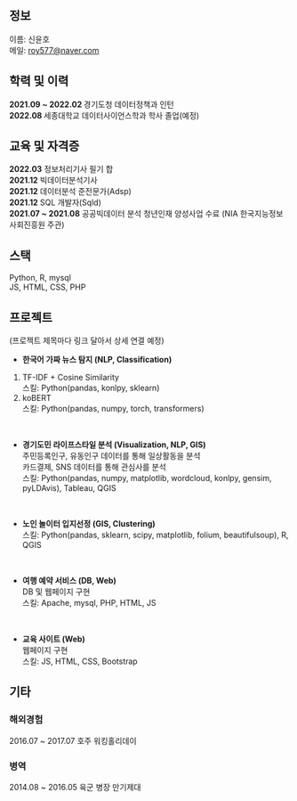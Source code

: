 ## 정보
이름: 신윤호 <br>
메일: roy577@naver.com


## 학력 및 이력
<b> 2021.09 ~ 2022.02 </b> 경기도청 데이터정책과 인턴 <br>
<b> 2022.08 </b> 세종대학교 데이터사이언스학과 학사 졸업(예정) <br>



## 교육 및 자격증
<b>2022.03</b> 정보처리기사 필기 합 <br>
<b>2021.12</b> 빅데이터분석기사 <br>
<b>2021.12</b> 데이터분석 준전문가(Adsp) <br>
<b>2021.12</b> SQL 개발자(Sqld) <br>
<b>2021.07 ~ 2021.08</b> 공공빅데이터 분석 청년인재 양성사업 수료 (NIA 한국지능정보사회진흥원 주관) <br>



## 스택
Python, R, mysql <br>
JS, HTML, CSS, PHP <br>


## 프로젝트
(프로젝트 제목마다 링크 달아서 상세 연결 예정)

- <b>한국어 가짜 뉴스 탐지 (NLP, Classification) </b> <br>
1. TF-IDF + Cosine Similarity <br>
스킬: Python(pandas, konlpy, sklearn)
2. koBERT <br>
스킬: Python(pandas, numpy, torch, transformers)

<br>

- <b>경기도민 라이프스타일 분석 (Visualization, NLP, GIS) </b> <br>
주민등록인구, 유동인구 데이터를 통해 일상활동을 분석 <br>
카드결제, SNS 데이터를 통해 관심사를 분석<br>
스킬: Python(pandas, numpy, matplotlib, wordcloud, konlpy, gensim, pyLDAvis), Tableau, QGIS

<br>

- <b>노인 놀이터 입지선정 (GIS, Clustering) </b> <br>
스킬: Python(pandas, sklearn, scipy, matplotlib, folium, beautifulsoup), R, QGIS

<br>

- <b>여행 예약 서비스 (DB, Web) </b> <br>
DB 및 웹페이지 구현 <br>
스킬: Apache, mysql, PHP, HTML, JS

<br>

- <b>교육 사이트 (Web) </b> <br>
웹페이지 구현 <br>
스킬: JS, HTML, CSS, Bootstrap



## 기타

### 해외경험
2016.07 ~ 2017.07 호주 워킹홀리데이

### 병역
2014.08 ~ 2016.05 육군 병장 만기제대
